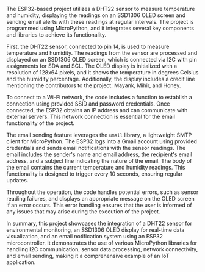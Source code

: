 The ESP32-based project utilizes a DHT22 sensor to measure temperature and humidity, displaying the readings on an SSD1306 OLED screen and sending email alerts with these readings at regular intervals. The project is programmed using MicroPython, and it integrates several key components and libraries to achieve its functionality.

First, the DHT22 sensor, connected to pin 14, is used to measure temperature and humidity. The readings from the sensor are processed and displayed on an SSD1306 OLED screen, which is connected via I2C with pin assignments for SDA and SCL. The OLED display is initialized with a resolution of 128x64 pixels, and it shows the temperature in degrees Celsius and the humidity percentage. Additionally, the display includes a credit line mentioning the contributors to the project: Mayank, Mihir, and Honey.

To connect to a Wi-Fi network, the code includes a function to establish a connection using provided SSID and password credentials. Once connected, the ESP32 obtains an IP address and can communicate with external servers. This network connection is essential for the email functionality of the project.

The email sending feature leverages the `umail` library, a lightweight SMTP client for MicroPython. The ESP32 logs into a Gmail account using provided credentials and sends email notifications with the sensor readings. The email includes the sender's name and email address, the recipient's email address, and a subject line indicating the nature of the email. The body of the email contains the current temperature and humidity readings. This functionality is designed to trigger every 10 seconds, ensuring regular updates.

Throughout the operation, the code handles potential errors, such as sensor reading failures, and displays an appropriate message on the OLED screen if an error occurs. This error handling ensures that the user is informed of any issues that may arise during the execution of the project.

In summary, this project showcases the integration of a DHT22 sensor for environmental monitoring, an SSD1306 OLED display for real-time data visualization, and an email notification system using an ESP32 microcontroller. It demonstrates the use of various MicroPython libraries for handling I2C communication, sensor data processing, network connectivity, and email sending, making it a comprehensive example of an IoT application.
